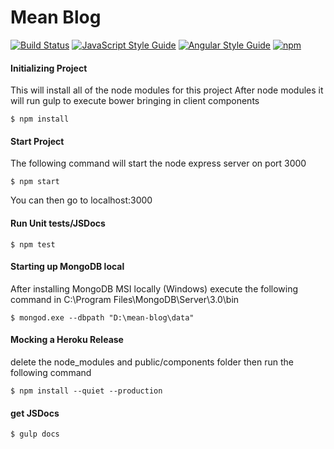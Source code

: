 # Mean Blog

[![Build Status](https://travis-ci.org/coryellenberger/mean-blog.svg?branch=master)](https://travis-ci.org/coryellenberger/mean-blog) [![JavaScript Style Guide](https://img.shields.io/badge/code%20style-standard-brightgreen.svg)](http://standardjs.com/) [![Angular Style Guide](https://img.shields.io/badge/bestpractices-angularjs-brightgreen.svg?style=flat)](https://github.com/johnpapa/angular-styleguide/blob/master/a1/README.md) [![npm](https://img.shields.io/npm/v/npm.svg?maxAge=2592000)]()

#### Initializing Project
This will install all of the node modules for this project
After node modules it will run gulp to execute bower bringing in client components
``` 
$ npm install
```

#### Start Project
The following command will start the node express server on port 3000 
```
$ npm start
```
You can then go to localhost:3000

#### Run Unit tests/JSDocs
```
$ npm test
```

#### Starting up MongoDB local
After installing MongoDB MSI locally (Windows)
execute the following command in
C:\Program Files\MongoDB\Server\3.0\bin

```
$ mongod.exe --dbpath "D:\mean-blog\data"
```

#### Mocking a Heroku Release
delete the node_modules and public/components folder then run the following command
```
$ npm install --quiet --production
```

#### get JSDocs
```
$ gulp docs
```